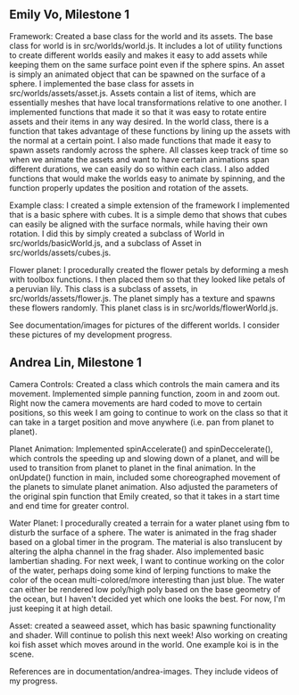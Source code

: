 Emily Vo, Milestone 1
---------------------------------------
Framework: Created a base class for the world and its assets. The base class for world is in src/worlds/world.js. It includes a lot of utility functions to create different worlds easily and makes it easy to add assets while keeping them on the same surface point even if the sphere spins. An asset is simply an animated object that can be spawned on the surface of a sphere. I implemented the base class for assets in src/worlds/assets/asset.js. Assets contain a list of items, which are essentially meshes that have local transformations relative to one another. I implemented functions that made it so that it was easy to rotate entire assets and their items in any way desired. In the world class, there is a function that takes advantage of these functions by lining up the assets with the normal at a certain point. I also made functions that made it easy to spawn assets randomly across the sphere. All classes keep track of time so when we animate the assets and want to have certain animations span different durations, we can easily do so within each class. I also added functions that would make the worlds easy to animate by spinning, and the function properly updates the position and rotation of the assets.

Example class: I created a simple extension of the framework I implemented that is a basic sphere with cubes. It is a simple demo that shows that cubes can easily be aligned with the surface normals, while having their own rotation. I did this by simply created a subclass of World in src/worlds/basicWorld.js, and a subclass of Asset in src/worlds/assets/cubes.js. 

Flower planet: I procedurally created the flower petals by deforming a mesh with toolbox functions. I then placed them so that they looked like petals of a peruvian lily. This class is a subclass of assets, in src/worlds/assets/flower.js. The planet simply has a texture and spawns these flowers randomly. This planet class is in src/worlds/flowerWorld.js.

See documentation/images for pictures of the different worlds. I consider these pictures of my development progress.


Andrea Lin, Milestone 1
---------------------------------------
Camera Controls: Created a class which controls the main camera and its movement. Implemented simple panning function, zoom in and zoom out. Right now the camera movements are hard coded to move to certain positions, so this week I am going to continue to work on the class so that it can take in a target position and move anywhere (i.e. pan from planet to planet). 

Planet Animation: Implemented spinAccelerate() and spinDeccelerate(), which controls the speeding up and slowing down of a planet, and will be used to transition from planet to planet in the final animation. In the onUpdate() function in main, included some choreographed movement of the planets to simulate planet animation. Also adjusted the parameters of the original spin function that Emily created, so that it takes in a start time and end time for greater control. 

Water Planet: I procedurally created a terrain for a water planet using fbm to disturb the surface of a sphere. The water is animated in the frag shader based on a global timer in the program. The material is also translucent by altering the alpha channel in the frag shader. Also implemented basic lambertian shading. For next week, I want to continue working on the color of the water, perhaps doing some kind of lerping functions to make the color of the ocean multi-colored/more interesting than just blue. The water can either be rendered low poly/high poly based on the base geometry of the ocean, but I haven't decided yet which one looks the best. For now, I'm just keeping it at high detail. 

Asset: created a seaweed asset, which has basic spawning functionality and shader. Will continue to polish this next week! Also working on creating koi fish asset which moves around in the world. One example koi is in the scene. 

References are in documentation/andrea-images. They include videos of my progress. 
